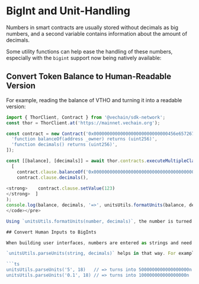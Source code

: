 # BigInt and Unit-Handling

Numbers in smart contracts are usually stored without decimals as big numbers, and a second variable contains information about the amount of decimals.

Some utility functions can help ease the handling of these numbers, especially with the `bigint` support now being natively available:

## Convert Token Balance to Human-Readable Version

For example, reading the balance of VTHO and turning it into a readable version:

```ts
import { ThorClient, Contract } from '@vechain/sdk-network';
const thor = ThorClient.at('https://mainnet.vechain.org');

const contract = new Contract('0x0000000000000000000000000000456e65726779', [
  'function balanceOf(address _owner) returns (uint256)',
  'function decimals() returns (uint256)',
]);

const [[balance], [decimals]] = await thor.contracts.executeMultipleClausesCall(
  [
    contract.clause.balanceOf('0x0000000000000000000000000000000000000000'),
    contract.clause.decimals(),
    
<strong>    contract.clause.setValue(123)
</strong>  ]
);
console.log(balance, decimals, '=>', unitsUtils.formatUnits(balance, decimals));
</code></pre>

Using `unitsUtils.formatUnits(number, decimals)`, the number is turned into a string with the decimal right where a human needs it.

## Convert Human Inputs to BigInts

When building user interfaces, numbers are entered as strings and need to be turned into BigInts for interaction with the blockchain.

`unitsUtils.parseUnits(string, decimals)` helps in that way. For example:

```ts
unitsUtils.parseUnits('5', 18)   // => turns into 5000000000000000000n
unitsUtils.parseUnits('0.1', 18) // => turns into 100000000000000000n
```
